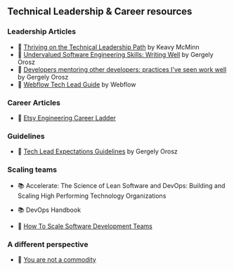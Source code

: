 ## Technical Leadership & Career resources


### Leadership Articles

- 📝 [Thriving on the Technical Leadership Path](https://keavy.com/work/thriving-on-the-technical-leadership-path/) by Keavy McMinn
- 📝 [Undervalued Software Engineering Skills: Writing Well](https://blog.pragmaticengineer.com/on-writing-well/) by Gergely Orosz
- 📝 [Developers mentoring other developers: practices I've seen work well](https://blog.pragmaticengineer.com/developers-mentoring-other-developers/) by Gergely Orosz
- 📝 [Webflow Tech Lead Guide](https://github.com/webflow/leadership/blob/master/tech_lead.md) by Webflow 


### Career Articles

- 📝 [Etsy Engineering Career Ladder](https://etsy.github.io/Etsy-Engineering-Career-Ladder/)

### Guidelines

- 📝 [Tech Lead Expectations Guidelines](https://docs.google.com/document/d/1kngKHUCS0DHNvZAO8PfkcsTD4Mq7b11L09RIaVpQnwI/edit#) by Gergely Orosz

### Scaling teams


- 📚 Accelerate: The Science of Lean Software and DevOps: Building and Scaling High Performing Technology Organizations
- 📚 DevOps Handbook

- 📝 [How To Scale Software Development Teams](https://linearb.io/blog/how-to-scale-software-development-teams/)

### A different perspective

- 📝 [You are not a commodity](https://softwareengineeringdaily.com/2016/08/07/you-are-not-a-commodity/)

